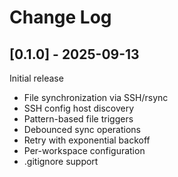 # Change Log

## [0.1.0] - 2025-09-13

Initial release

- File synchronization via SSH/rsync
- SSH config host discovery
- Pattern-based file triggers
- Debounced sync operations
- Retry with exponential backoff
- Per-workspace configuration
- .gitignore support